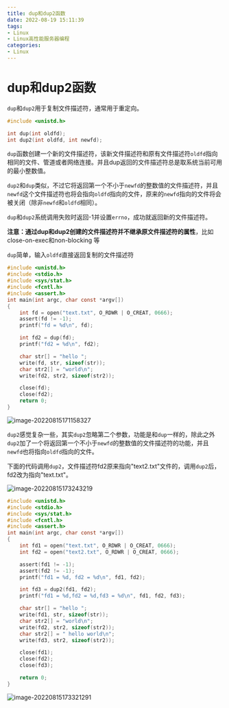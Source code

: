 ```yaml
---
title: dup和dup2函数
date: 2022-08-19 15:11:39
tags:
- Linux
- Linux高性能服务器编程
categories:
- Linux
---
```


# dup和dup2函数

`dup`和`dup2`用于复制文件描述符，通常用于重定向。

```c
#include <unistd.h>

int dup(int oldfd);
int dup2(int oldfd, int newfd);
```

`dup`函数创建一个新的文件描述符，该新文件描述符和原有文件描述符`oldfd`指向相同的文件、管道或者网络连接。并且dup返回的文件描述符总是取系统当前可用的最小整数值。

`dup2`和`dup`类似，不过它将返回第一个不小于`newfd`的整数值的文件描述符，并且`newfd`这个文件描述符也将会指向`oldfd`指向的文件，原来的`newfd`指向的文件将会被关闭（除非`newfd`和`oldfd`相同）。

`dup`和`dup2`系统调用失败时返回-1并设置`errno`，成功就返回新的文件描述符。

**注意：**通过dup和dup2创建的文件描述符并**不继承原文件描述符的属性**，比如close-on-exec和non-blocking 等

<!--more-->

`dup`简单，输入`oldfd`直接返回复制的文件描述符

```c
#include <unistd.h>
#include <stdio.h>
#include <sys/stat.h>
#include <fcntl.h>
#include <assert.h>
int main(int argc, char const *argv[])
{
    int fd = open("text.txt", O_RDWR | O_CREAT, 0666);
    assert(fd != -1);
    printf("fd = %d\n", fd);

    int fd2 = dup(fd);
    printf("fd2 = %d\n", fd2);

    char str[] = "hello ";
    write(fd, str, sizeof(str));
    char str2[] = "world\n";
    write(fd2, str2, sizeof(str2));

    close(fd);
    close(fd2);
    return 0;
}
```

![image-20220815171158327](https://cdn.jsdelivr.net/gh/bugcat9/blog-image-bed@main/Linux/image-20220815171158327.png)

`dup2`感觉复杂一些，其实`dup2`忽略第二个参数，功能是和`dup`一样的，除此之外`dup2`加了一个将返回第一个不小于`newfd`的整数值的文件描述符的功能，并且`newfd`也将指向`oldfd`指向的文件。

下面的代码调用`dup2`，文件描述符fd2原来指向"text2.txt"文件的，调用`dup2`后，fd2改为指向"text.txt"。

![image-20220815173243219](https://cdn.jsdelivr.net/gh/bugcat9/blog-image-bed@main/Linux/image-20220815173243219.png)

```c
#include <unistd.h>
#include <stdio.h>
#include <sys/stat.h>
#include <fcntl.h>
#include <assert.h>
int main(int argc, char const *argv[])
{
    int fd1 = open("text.txt", O_RDWR | O_CREAT, 0666);
    int fd2 = open("text2.txt", O_RDWR | O_CREAT, 0666);

    assert(fd1 != -1);
    assert(fd2 != -1);
    printf("fd1 = %d, fd2 = %d\n", fd1, fd2);

    int fd3 = dup2(fd1, fd2);
    printf("fd1 = %d,fd2 = %d,fd3 = %d\n", fd1, fd2, fd3);

    char str[] = "hello ";
    write(fd1, str, sizeof(str));
    char str2[] = "world\n";
    write(fd2, str2, sizeof(str2));
    char str2[] = " hello world\n";
    write(fd3, str2, sizeof(str2));

    close(fd1);
    close(fd2);
    close(fd3);

    return 0;
}
```

![image-20220815173321291](https://cdn.jsdelivr.net/gh/bugcat9/blog-image-bed@main/Linux/image-20220815173321291.png)

